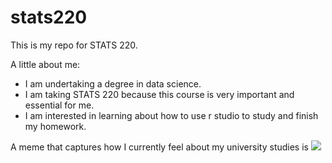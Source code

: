 # stats220
This is my repo for STATS 220. 

A little about me:

- I am undertaking a degree in data science.
- I am taking STATS 220 because this course is very important and essential for me. 
- I am interested in learning about how to use r studio to study and finish my homework.

A meme that captures how I currently feel about my university studies is ![](https://c.tenor.com/8druEACXtX8AAAAd/tenor.gif)
